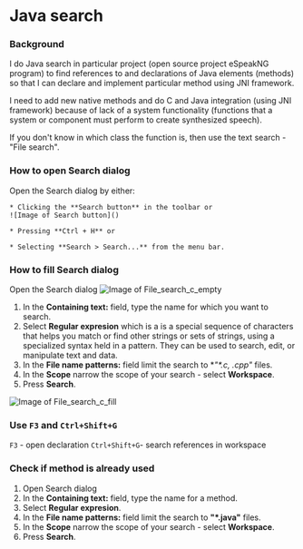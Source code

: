 # Java search

### Background
 
I do Java search in particular project (open source project eSpeakNG program) to find references to and declarations of Java elements (methods) so that I can declare and implement particular method using JNI framework.

I need to add new native methods and do C and Java integration (using JNI framework) because of lack of a system functionality (functions that a system or component must perform to create synthesized speech).


If you don't know in which class the function is, then use the text search - "File search". 



### How to open Search dialog

Open the Search dialog by either:

    * Clicking the **Search button** in the toolbar or
	![Image of Search button]()

    * Pressing **Ctrl + H** or

    * Selecting **Search > Search...** from the menu bar. 
	

### How to fill Search dialog

Open the Search dialog 
![Image of File_search_c_empty]()

1. In the **Containing text:** field, type the name for which you want to search. 
2. Select **Regular expresion** which is a is a special sequence of characters that helps you match or find other strings or sets of strings, using a specialized syntax held in a pattern. They can be used to search, edit, or manipulate text and data.
3. In the **File name patterns:** field limit the search to **"*.c, *.cpp"** files.
4. In the **Scope** narrow the scope of your search - select **Workspace**.
5. Press **Search**. 

![Image of File_search_c_fill]()

### Use `F3` and `Ctrl+Shift+G`

`F3` - open declaration
`Ctrl+Shift+G`- search references in workspace

### Check if method is already used

1. Open Search dialog
2. In the **Containing text:** field, type the name for a method.
3. Select **Regular expresion**.
4. In the **File name patterns:** field limit the search to **"*.java"** files.
5. In the **Scope** narrow the scope of your search - select **Workspace**.
6. Press **Search**. 


